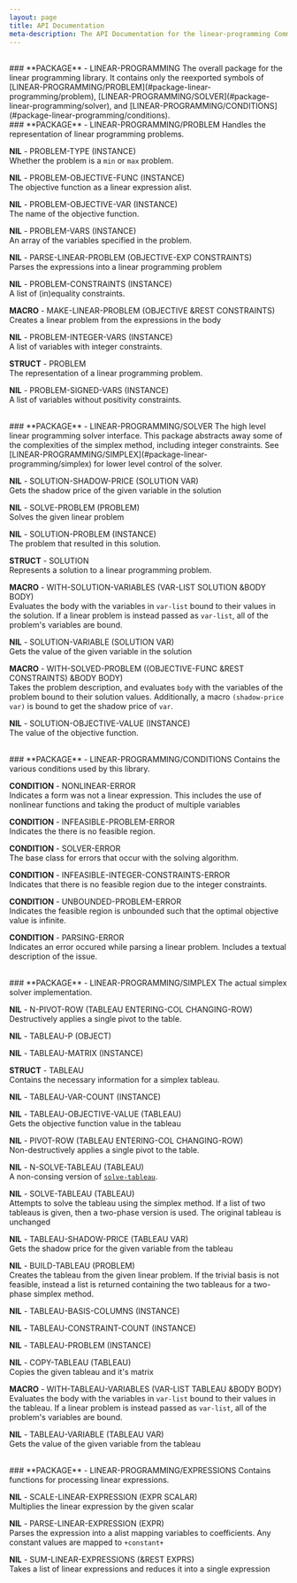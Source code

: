 ```yaml
---
layout: page
title: API Documentation
meta-description: The API Documentation for the linear-programming Common Lisp library.
---
```



<br>
### <a name="package-linear-programming"></a>**PACKAGE** - LINEAR-PROGRAMMING   
The overall package for the linear programming library.
                   It contains only the reexported symbols of
                   [LINEAR-PROGRAMMING/PROBLEM](#package-linear-programming/problem),
                   [LINEAR-PROGRAMMING/SOLVER](#package-linear-programming/solver), and
                   [LINEAR-PROGRAMMING/CONDITIONS](#package-linear-programming/conditions).

<br>
### <a name="package-linear-programming/problem"></a>**PACKAGE** - LINEAR-PROGRAMMING/PROBLEM   
Handles the representation of linear programming problems.

<a name="nil-linear-programming/problem:problem-type"></a>**NIL** - PROBLEM-TYPE (INSTANCE)  
Whether the problem is a `min` or `max` problem.

<a name="nil-linear-programming/problem:problem-objective-func"></a>**NIL** - PROBLEM-OBJECTIVE-FUNC (INSTANCE)  
The objective function as a linear expression alist.

<a name="nil-linear-programming/problem:problem-objective-var"></a>**NIL** - PROBLEM-OBJECTIVE-VAR (INSTANCE)  
The name of the objective function.

<a name="nil-linear-programming/problem:problem-vars"></a>**NIL** - PROBLEM-VARS (INSTANCE)  
An array of the variables specified in the problem.

<a name="nil-linear-programming/problem:parse-linear-problem"></a>**NIL** - PARSE-LINEAR-PROBLEM (OBJECTIVE-EXP CONSTRAINTS)  
Parses the expressions into a linear programming problem

<a name="nil-linear-programming/problem:problem-constraints"></a>**NIL** - PROBLEM-CONSTRAINTS (INSTANCE)  
A list of (in)equality constraints.

<a name="macro-linear-programming/problem:make-linear-problem"></a>**MACRO** - MAKE-LINEAR-PROBLEM (OBJECTIVE &REST CONSTRAINTS)  
Creates a linear problem from the expressions in the body

<a name="nil-linear-programming/problem:problem-integer-vars"></a>**NIL** - PROBLEM-INTEGER-VARS (INSTANCE)  
A list of variables with integer constraints.

<a name="struct-linear-programming/problem:problem"></a>**STRUCT** - PROBLEM   
The representation of a linear programming problem.

<a name="nil-linear-programming/problem:problem-signed-vars"></a>**NIL** - PROBLEM-SIGNED-VARS (INSTANCE)  
A list of variables without positivity constraints.

<br>
### <a name="package-linear-programming/solver"></a>**PACKAGE** - LINEAR-PROGRAMMING/SOLVER   
The high level linear programming solver interface.  This
                   package abstracts away some of the complexities of the
                   simplex method, including integer constraints.  See
                   [LINEAR-PROGRAMMING/SIMPLEX](#package-linear-programming/simplex)
                   for lower level control of the solver.

<a name="nil-linear-programming/solver:solution-shadow-price"></a>**NIL** - SOLUTION-SHADOW-PRICE (SOLUTION VAR)  
Gets the shadow price of the given variable in the solution

<a name="nil-linear-programming/solver:solve-problem"></a>**NIL** - SOLVE-PROBLEM (PROBLEM)  
Solves the given linear problem

<a name="nil-linear-programming/solver:solution-problem"></a>**NIL** - SOLUTION-PROBLEM (INSTANCE)  
The problem that resulted in this solution.

<a name="struct-linear-programming/solver:solution"></a>**STRUCT** - SOLUTION   
Represents a solution to a linear programming problem.

<a name="macro-linear-programming/solver:with-solution-variables"></a>**MACRO** - WITH-SOLUTION-VARIABLES (VAR-LIST SOLUTION &BODY BODY)  
Evaluates the body with the variables in `var-list` bound to their values in
   the solution.  If a linear problem is instead passed as `var-list`, all
   of the problem's variables are bound.

<a name="nil-linear-programming/solver:solution-variable"></a>**NIL** - SOLUTION-VARIABLE (SOLUTION VAR)  
Gets the value of the given variable in the solution

<a name="macro-linear-programming/solver:with-solved-problem"></a>**MACRO** - WITH-SOLVED-PROBLEM ((OBJECTIVE-FUNC &REST CONSTRAINTS) &BODY BODY)  
Takes the problem description, and evaluates `body` with the variables of
   the problem bound to their solution values.  Additionally, a macro
   `(shadow-price var)` is bound to get the shadow price of `var`.

<a name="nil-linear-programming/solver:solution-objective-value"></a>**NIL** - SOLUTION-OBJECTIVE-VALUE (INSTANCE)  
The value of the objective function.

<br>
### <a name="package-linear-programming/conditions"></a>**PACKAGE** - LINEAR-PROGRAMMING/CONDITIONS   
Contains the various conditions used by this library.

<a name="condition-linear-programming/conditions:nonlinear-error"></a>**CONDITION** - NONLINEAR-ERROR   
Indicates a form was not a linear expression.  This includes
                   the use of nonlinear functions and taking the product of
                   multiple variables

<a name="condition-linear-programming/conditions:infeasible-problem-error"></a>**CONDITION** - INFEASIBLE-PROBLEM-ERROR   
Indicates the there is no feasible region.

<a name="condition-linear-programming/conditions:solver-error"></a>**CONDITION** - SOLVER-ERROR   
The base class for errors that occur with the solving algorithm.

<a name="condition-linear-programming/conditions:infeasible-integer-constraints-error"></a>**CONDITION** - INFEASIBLE-INTEGER-CONSTRAINTS-ERROR   
Indicates that there is no feasible region due to the integer
                   constraints.

<a name="condition-linear-programming/conditions:unbounded-problem-error"></a>**CONDITION** - UNBOUNDED-PROBLEM-ERROR   
Indicates the feasible region is unbounded such that the
                   optimal objective value is infinite.

<a name="condition-linear-programming/conditions:parsing-error"></a>**CONDITION** - PARSING-ERROR   
Indicates an error occured while parsing a linear problem.
                   Includes a textual description of the issue.

<br>
### <a name="package-linear-programming/simplex"></a>**PACKAGE** - LINEAR-PROGRAMMING/SIMPLEX   
The actual simplex solver implementation.

<a name="nil-linear-programming/simplex:n-pivot-row"></a>**NIL** - N-PIVOT-ROW (TABLEAU ENTERING-COL CHANGING-ROW)  
Destructively applies a single pivot to the table.

<a name="nil-linear-programming/simplex:tableau-p"></a>**NIL** - TABLEAU-P (OBJECT)

<a name="nil-linear-programming/simplex:tableau-matrix"></a>**NIL** - TABLEAU-MATRIX (INSTANCE)

<a name="struct-linear-programming/simplex:tableau"></a>**STRUCT** - TABLEAU   
Contains the necessary information for a simplex tableau.

<a name="nil-linear-programming/simplex:tableau-var-count"></a>**NIL** - TABLEAU-VAR-COUNT (INSTANCE)

<a name="nil-linear-programming/simplex:tableau-objective-value"></a>**NIL** - TABLEAU-OBJECTIVE-VALUE (TABLEAU)  
Gets the objective function value in the tableau

<a name="nil-linear-programming/simplex:pivot-row"></a>**NIL** - PIVOT-ROW (TABLEAU ENTERING-COL CHANGING-ROW)  
Non-destructively applies a single pivot to the table.

<a name="nil-linear-programming/simplex:n-solve-tableau"></a>**NIL** - N-SOLVE-TABLEAU (TABLEAU)  
A non-consing version of
   [`solve-tableau`](#function-linear-programming/simplex:solve-tableau).

<a name="nil-linear-programming/simplex:solve-tableau"></a>**NIL** - SOLVE-TABLEAU (TABLEAU)  
Attempts to solve the tableau using the simplex method.  If a list of two
   tableaus is given, then a two-phase version is used.
   The original tableau is unchanged

<a name="nil-linear-programming/simplex:tableau-shadow-price"></a>**NIL** - TABLEAU-SHADOW-PRICE (TABLEAU VAR)  
Gets the shadow price for the given variable from the tableau

<a name="nil-linear-programming/simplex:build-tableau"></a>**NIL** - BUILD-TABLEAU (PROBLEM)  
Creates the tableau from the given linear problem.  If the trivial basis is
   not feasible, instead a list is returned containing the two tableaus for a
   two-phase simplex method.

<a name="nil-linear-programming/simplex:tableau-basis-columns"></a>**NIL** - TABLEAU-BASIS-COLUMNS (INSTANCE)

<a name="nil-linear-programming/simplex:tableau-constraint-count"></a>**NIL** - TABLEAU-CONSTRAINT-COUNT (INSTANCE)

<a name="nil-linear-programming/simplex:tableau-problem"></a>**NIL** - TABLEAU-PROBLEM (INSTANCE)

<a name="nil-linear-programming/simplex:copy-tableau"></a>**NIL** - COPY-TABLEAU (TABLEAU)  
Copies the given tableau and it's matrix

<a name="macro-linear-programming/simplex:with-tableau-variables"></a>**MACRO** - WITH-TABLEAU-VARIABLES (VAR-LIST TABLEAU &BODY BODY)  
Evaluates the body with the variables in `var-list` bound to their values in
   the tableau.  If a linear problem is instead passed as `var-list`, all
   of the problem's variables are bound.

<a name="nil-linear-programming/simplex:tableau-variable"></a>**NIL** - TABLEAU-VARIABLE (TABLEAU VAR)  
Gets the value of the given variable from the tableau

<br>
### <a name="package-linear-programming/expressions"></a>**PACKAGE** - LINEAR-PROGRAMMING/EXPRESSIONS   
Contains functions for processing linear expressions.

<a name="nil-linear-programming/expressions:scale-linear-expression"></a>**NIL** - SCALE-LINEAR-EXPRESSION (EXPR SCALAR)  
Multiplies the linear expression by the given scalar

<a name="nil-linear-programming/expressions:parse-linear-expression"></a>**NIL** - PARSE-LINEAR-EXPRESSION (EXPR)  
Parses the expression into a alist mapping variables to coefficients.
   Any constant values are mapped to `+constant+`

<a name="nil-linear-programming/expressions:sum-linear-expressions"></a>**NIL** - SUM-LINEAR-EXPRESSIONS (&REST EXPRS)  
Takes a list of linear expressions and reduces it into a single expression

